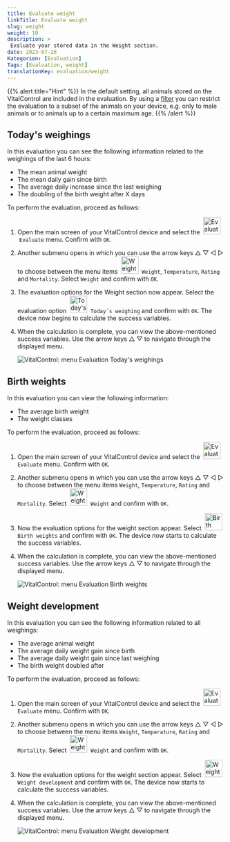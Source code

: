 ```yaml
---
title: Evaluate weight
linkTitle: Evaluate weight
slug: weight
weight: 10
description: >
 Evaluate your stored data in the Weight section.
date: 2023-07-26
Kategorien: [Evaluation]
Tags: [Evaluation, weight]
translationKey: evaluation/weight
---
```

{{% alert title="Hint" %}}
In the default setting, all animals stored on the VitalControl are included in the evaluation. By using a [filter](../../filter/) you can restrict the evaluation to a subset of the animals on your device, e.g. only to male animals or to animals up to a certain maximum age.
{{% /alert %}}

## Today's weighings
In this evaluation you can see the following information related to the weighings of the last 6 hours:
- The mean animal weight
- The mean daily gain since birth
- The average daily increase since the last weighing
- The doubling of the birth weight after X days

To perform the evaluation, proceed as follows:

1. Open the main screen of your VitalControl device and select the  &nbsp;<img src="/icons/evaluate.svg" width="40" align="bottom" alt="Evaluate today`s weighing" />&nbsp;`Evaluate` menu. Confirm with `OK`.

2. Another submenu opens in which you can use the arrow keys △ ▽ ◁ ▷ to choose between the menu items  &nbsp;<img src="/icons/weightevaluate.svg" width="40" align="bottom" alt="Weight" />&nbsp; `Weight`, `Temperature`, `Rating` and `Mortality`. Select `Weight` and confirm with `OK`.

3. The evaluation options for the Weight section now appear. Select the evaluation option &nbsp;<img src="/icons/todayweight.svg" width="40" align="bottom" alt="Today's weighing" />&nbsp; `Today´s weighing` and confirm with `OK`. The device now begins to calculate the success variables.

4. When the calculation is complete, you can view the above-mentioned success variables. Use the arrow keys △ ▽ to navigate through the displayed menu.

   ![VitalControl: menu Evaluation Today's weighings](../images/todaysweighings.png "Evaluate Today's weighings")

## Birth weights
In this evaluation you can view the following information:
- The average birth weight
- The weight classes

To perform the evaluation, proceed as follows:

1. Open the main screen of your VitalControl device and select the &nbsp;<img src="/icons/evaluate.svg" width="40" align="bottom" alt="Evaluate birth weights" />&nbsp; `Evaluate` menu. Confirm with `OK`.

2. Another submenu opens in which you can use the arrow keys △ ▽ ◁ ▷ to choose between the menu items `Weight`, `Temperature`, `Rating` and `Mortality`. Select &nbsp;<img src="/icons/weightevaluate.svg" width="40" align="bottom" alt="Weight" />&nbsp; `Weight` and confirm with `OK`.

3. Now the evaluation options for the weight section appear. Select &nbsp;<img src="/icons/birthweight.svg" width="40" align="bottom" alt="Birth weights" />&nbsp; `Birth weights` and confirm with `OK`. The device now starts to calculate the success variables.

4. When the calculation is complete, you can view the above-mentioned success variables. Use the arrow keys △ ▽ to navigate through the displayed menu.

   ![VitalControl: menu Evaluation Birth weights](../images/birthweights.png "Evaluate Birth weights")

## Weight development

In this evaluation you can see the following information related to all weighings:
- The average animal weight
- The average daily weight gain since birth
- The average daily weight gain since last weighing
- The birth weight doubled after

To perform the evaluation, proceed as follows:

1. Open the main screen of your VitalControl device and select the &nbsp;<img src="/icons/evaluate.svg" width="40" align="bottom" alt="Evaluate birth weights" />&nbsp; `Evaluate` menu. Confirm with `OK`.

2. Another submenu opens in which you can use the arrow keys △ ▽ ◁ ▷ to choose between the menu items `Weight`, `Temperature`, `Rating` and `Mortality`. Select &nbsp;<img src="/icons/weightevaluate.svg" width="40" align="bottom" alt="Weight" />&nbsp; `Weight` and confirm with `OK`.

3. Now the evaluation options for the weight section appear. Select &nbsp;<img src="/icons/weightdevelopment.svg" width="40" align="bottom" alt="Weight development" />&nbsp; `Weight development` and confirm with `OK`. The device now starts to calculate the success variables.

4. When the calculation is complete, you can view the above-mentioned success variables. Use the arrow keys △ ▽ to navigate through the displayed menu.

   ![VitalControl: menu Evaluation Weight development](../images/weightdevelopment.png "Evaluate Weight development")
